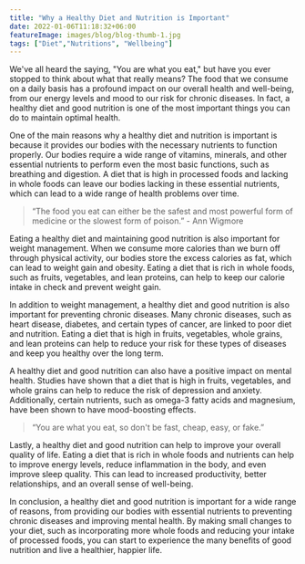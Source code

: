 ```yaml
---
title: "Why a Healthy Diet and Nutrition is Important"
date: 2022-01-06T11:18:32+06:00
featureImage: images/blog/blog-thumb-1.jpg
tags: ["Diet","Nutritions", "Wellbeing"]
---
```


We've all heard the saying, "You are what you eat," but have you ever stopped to think about what that really means? The food that we consume on a daily basis has a profound impact on our overall health and well-being, from our energy levels and mood to our risk for chronic diseases. In fact, a healthy diet and good nutrition is one of the most important things you can do to maintain optimal health.

One of the main reasons why a healthy diet and nutrition is important is because it provides our bodies with the necessary nutrients to function properly. Our bodies require a wide range of vitamins, minerals, and other essential nutrients to perform even the most basic functions, such as breathing and digestion. A diet that is high in processed foods and lacking in whole foods can leave our bodies lacking in these essential nutrients, which can lead to a wide range of health problems over time.

  > “The food you eat can either be the safest and most powerful form of medicine or the slowest form of poison.” - Ann Wigmore

Eating a healthy diet and maintaining good nutrition is also important for weight management. When we consume more calories than we burn off through physical activity, our bodies store the excess calories as fat, which can lead to weight gain and obesity. Eating a diet that is rich in whole foods, such as fruits, vegetables, and lean proteins, can help to keep our calorie intake in check and prevent weight gain.

In addition to weight management, a healthy diet and good nutrition is also important for preventing chronic diseases. Many chronic diseases, such as heart disease, diabetes, and certain types of cancer, are linked to poor diet and nutrition. Eating a diet that is high in fruits, vegetables, whole grains, and lean proteins can help to reduce your risk for these types of diseases and keep you healthy over the long term.

A healthy diet and good nutrition can also have a positive impact on mental health. Studies have shown that a diet that is high in fruits, vegetables, and whole grains can help to reduce the risk of depression and anxiety. Additionally, certain nutrients, such as omega-3 fatty acids and magnesium, have been shown to have mood-boosting effects.

  > “You are what you eat, so don't be fast, cheap, easy, or fake.”

Lastly, a healthy diet and good nutrition can help to improve your overall quality of life. Eating a diet that is rich in whole foods and nutrients can help to improve energy levels, reduce inflammation in the body, and even improve sleep quality. This can lead to increased productivity, better relationships, and an overall sense of well-being.

In conclusion, a healthy diet and good nutrition is important for a wide range of reasons, from providing our bodies with essential nutrients to preventing chronic diseases and improving mental health. By making small changes to your diet, such as incorporating more whole foods and reducing your intake of processed foods, you can start to experience the many benefits of good nutrition and live a healthier, happier life.



 
